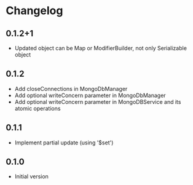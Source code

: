 # Changelog

## 0.1.2+1
- Updated object can be Map or ModifierBuilder, not only Serializable object

## 0.1.2
- Add closeConnections in MongoDbManager
- Add optional writeConcern parameter in MongoDbManager
- Add optional writeConcern parameter in MongoDBService and its atomic operations

## 0.1.1
- Implement partial update (using '$set')

## 0.1.0
- Initial version
